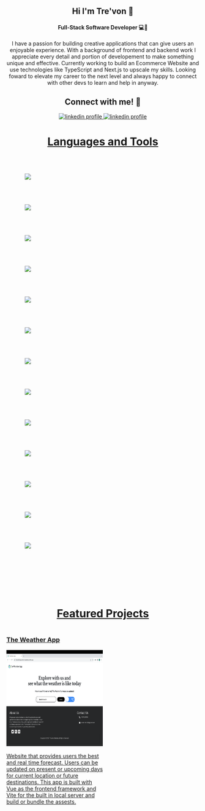 ## <div align="center">Hi I'm Tre'von 👋 </div>

#### <div align="center">Full-Stack Software Developer 💻📱 </div>

<p align="center">I have a passion for building creative applications that can give users an enjoyable experience. With a background of frontend and backend work I appreciate every detail and portion of developement to make something unique and effective. Currently working to build an Ecommerce Website and use technologies like TypeScript and Next.js to upscale my skills. Looking foward to elevate my career to the next level and always happy to connect with other devs to learn and help in anyway. </p>


## <div align="center">Connect with me! 🛜</div>

<div align="center">
<a href="https://www.linkedin.com/in/tre-mitch/" target="_blank" ><img alt="linkedin profile" src="https://img.shields.io/badge/LinkedIn-0077B5?style=for-the-badge&logo=linkedin&logoColor=white">
<a href="https://twitter.com/trevonjmitch" target="_blank" ><img alt="linkedin profile" src="https://img.shields.io/badge/Twitter-1DA1F2?style=for-the-badge&logo=twitter&logoColor=white">
</div>

# <div align="center">Languages and Tools </div>
<div style="display: flex; flex-direction: column; justify-content: space-between; padding: 3rem;">
<img src="https://cdn.jsdelivr.net/gh/devicons/devicon/icons/vuejs/vuejs-original-wordmark.svg" style="height: 80px;" />
   
 <img src="https://cdn.jsdelivr.net/gh/devicons/devicon/icons/react/react-original-wordmark.svg"  style="height: 80px;"/>  

 <img src="https://cdn.jsdelivr.net/gh/devicons/devicon/icons/tailwindcss/tailwindcss-original-wordmark.svg" style="height: 80px;"/>
  
 <img src="https://cdn.jsdelivr.net/gh/devicons/devicon/icons/java/java-original-wordmark.svg" style="height: 80px;" />
          
 <img src="https://cdn.jsdelivr.net/gh/devicons/devicon/icons/postgresql/postgresql-original.svg" style="height: 80px;" />
<img src="https://cdn.jsdelivr.net/gh/devicons/devicon/icons/mongodb/mongodb-original.svg" style="height: 80px;"/>
 <img src="https://cdn.jsdelivr.net/gh/devicons/devicon/icons/amazonwebservices/amazonwebservices-original-wordmark.svg" style="height: 80px;"/>
  <img src="https://cdn.jsdelivr.net/gh/devicons/devicon/icons/graphql/graphql-plain-wordmark.svg" style="height: 80px;"/>
                
   <img src="https://cdn.jsdelivr.net/gh/devicons/devicon/icons/socketio/socketio-original-wordmark.svg" style="height: 80px;"/>
          
 <img src="https://cdn.jsdelivr.net/gh/devicons/devicon/icons/javascript/javascript-original.svg" style="height: 80px;"/>
          
  <img src="https://cdn.jsdelivr.net/gh/devicons/devicon/icons/html5/html5-original-wordmark.svg" style="height: 80px;"/>
   
  <img src="https://cdn.jsdelivr.net/gh/devicons/devicon/icons/css3/css3-original-wordmark.svg" style="height: 80px;"/>
                 
  <img src="https://cdn.jsdelivr.net/gh/devicons/devicon/icons/git/git-original-wordmark.svg" style="height: 80px;"/>
                 
</div>



# <div align="center">Featured Projects </div>


<div style="display: grid; grid-template-columns: repeat(2, 1fr);">
<div style="display: flex; flex-direction: column">
<h3>The Weather App</h3>
    <div>
<img src="/WeatherAppPreview.png" style="height: 250px"/>
</div>
<p>Website that provides users the best and real time forecast. Users can be updated on present or upcoming days for current location or future destinations. This app is built with Vue as the frontend framework and Vite for the built in local server and build or bundle the assests.</p>
</div>
</div> 




<!--
**tremitch504/tremitch504** is a ✨ _special_ ✨ repository because its `README.md` (this file) appears on your GitHub profile.

Here are some ideas to get you started:

- 🔭 I’m currently working on ...
- 🌱 I’m currently learning ...
- 👯 I’m looking to collaborate on ...
- 🤔 I’m looking for help with ...
- 💬 Ask me about ...
- 📫 How to reach me: ...
- 😄 Pronouns: ...
- ⚡ Fun fact: ...
-->
